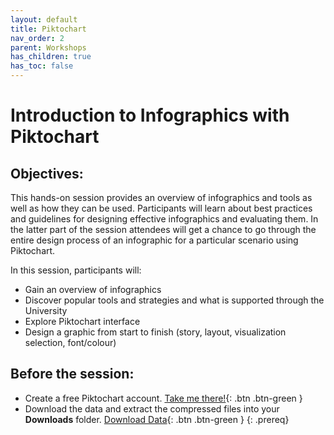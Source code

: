 ```yaml
---
layout: default
title: Piktochart
nav_order: 2
parent: Workshops
has_children: true
has_toc: false
---
```

# Introduction to Infographics with Piktochart

## Objectives:

This hands-on session provides an overview of infographics and tools as well as how they can be used. Participants will learn about best practices and guidelines for designing effective infographics and evaluating them. In the latter part of the session attendees will get a chance to go through the entire design process of an infographic for a particular scenario using Piktochart.  

In this session, participants will:  
- Gain an overview of infographics  
- Discover popular tools and strategies and what is supported through the University  
- Explore Piktochart interface  
- Design a graphic from start to finish (story, layout, visualization selection, font/colour)  

## Before the session:
- Create a free Piktochart account. [Take me there!](https://create.piktochart.com/){: .btn .btn-green }
- Download the data and extract the compressed files into your **Downloads** folder. [Download Data](https://github.com/meginwinnipeg/workshops/raw/main/content/handson/piktochart/data/piktochartData.zip){: .btn .btn-green }
{: .prereq}




